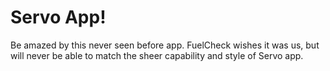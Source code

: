 # Servo App!

Be amazed by this never seen before app. FuelCheck wishes it was us, but will never be able to match the sheer capability and style of Servo app.